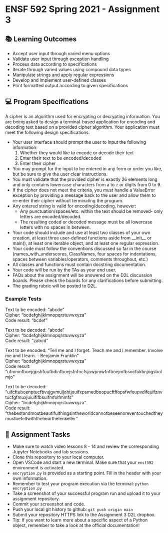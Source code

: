 # ENSF 592 Spring 2021 - Assignment 3

## 📚 Learning Outcomes
* Accept user input through varied menu options
* Validate user input through exception handling
* Process data according to specifications
* Iterate through varied values using compound data types
* Manipulate strings and apply regular expressions
* Develop and implement user-defined classes
* Print formatted output according to given specifications

## 💻 Program Specifications
A cipher is an algorithm used for encrypting or decrypting information. You are being asked to design a terminal-based application for encoding and decoding text based on a provided cipher algorithm.
Your application must meet the following design specifications:
* Your user interface should prompt the user to input the following information:
  1. Whether they would like to encode or decode their text
  2. Enter their text to be encoded/decoded
  3. Enter their cipher
* You may prompt for the input to be entered in any form or order you like, but be sure to give the user clear instructions.
* You must validate that the provided cipher is exactly 26 elements long and only contains lowercase characters from a to z or digits from 0 to 9.
* If the cipher does not meet the criteria, you must handle a ValueError exception by providing a message back to the user and allow them to re-enter their cipher without terminating the program.
* Any entered string is valid for encoding/decoding, however:
  * Any punctuation/spaces/etc. within the text should be removed- only letters are encoded/decoded.
  * The resulting coded or decoded message must be all lowercase letters with no spaces in between.
* Your code should include and use at least two classes of your own creation, at least three user-defined functions aside from \_\_init\_\_ or main(), at least one iterable object, and at least one regular expression.
* Your code must follow the conventions discussed so far in the course (names_with_underscores, ClassNames, four spaces for indentations, spaces between variables/operators, comments throughout, etc.)
* All classes and functions must contain docstring documentation.
* Your code will be run by the TAs as your end user.
* FAQs about the assignment will be answered on the D2L discussion boards. Please check the boards for any clarifications before submitting.
* The grading rubric will be posted to D2L.

### Example Tests
Text to be encoded: “abcde”<br>
Cipher: “bcdefghijklmnopqrstuvwxyza”<br>
Code result: “bcdef”<br>

Text to be decoded: “abcde”<br>
Cipher: “bcdefghijklmnopqrstuvwxyza”<br>
Code result: “zabcd”<br>

Text to be encoded: “Tell me and I forget. Teach me and I remember. Involve me and I learn. - Benjamin Franklin”<br>
Cipher: “bcdefghijklmnopqrstuvwxyza”<br>
Code result: “ufmmnfboejgpshfuufbdinfboejsfnfncfsjowpmwfnfboejmfbsocfokbnjogsbolmjo”<br>

Text to be decoded: “uifcftuboenptucfbvujgvmuijohtjouifxpsmedboopucftffopsfwfoupvdifeuifznvtucfgfmuxjuiuififbsuifmfolfmmfs”<br>
Cipher: “bcdefghijklmnopqrstuvwxyza”<br>
Code result: “thebestandmostbeautifulthingsintheworldcannotbeseenoreventouchedtheymustbefeltwiththehearthelenkeller”<br>

## 📝 Assignment Tasks
* Make sure to watch video lessons 8 - 14 and review the corresponding Jupyter Notebooks and lab sessions.
* Clone this repository to your local computer.
* Open VSCode and start a new terminal. Make sure that your `ensf592` environment is activated.
* `encryption.py` is provided as a starting point. Fill in the header with your own information.
* Remember to test your program execution via the terminal: `python encryption.py`
* Take a screenshot of your successful program run and upload it to your assignment repository.
* Commit your screenshot and code.
* Push your local git history to github: `git push origin main`
* Submit your repository HTTPS link to the Assignment 3 D2L dropbox.
* Tip: If you want to learn more about a specific aspect of a Python object, remember to take a look at the official documentation!

